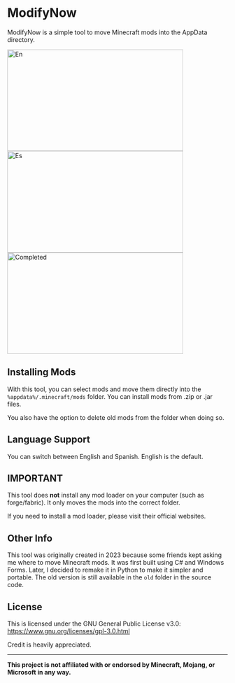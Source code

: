 # ModifyNow

ModifyNow is a simple tool to move Minecraft mods into the AppData directory.


<img width="402" height="232" alt="En" src="https://github.com/user-attachments/assets/b203264a-f1d7-4c5d-92fc-0d12e24e4951" />
<img width="402" height="232" alt="Es" src="https://github.com/user-attachments/assets/01eb906d-285a-4251-9c21-6ee244b6d01f" />
<img width="402" height="232" alt="Completed" src="https://github.com/user-attachments/assets/852d7af6-28c5-444d-8875-ccb15fa7b8be" />

## Installing Mods

With this tool, you can select mods and move them directly into the `%appdata%/.minecraft/mods` folder. You can install mods from .zip or .jar files.

You also have the option to delete old mods from the folder when doing so.

## Language Support

You can switch between English and Spanish. English is the default.

## IMPORTANT

This tool does **not** install any mod loader on your computer (such as forge/fabric). It only moves the mods into the correct folder.

If you need to install a mod loader, please visit their official websites.

## Other Info

This tool was originally created in 2023 because some friends kept asking me where to move Minecraft mods. It was first built using C# and Windows Forms. Later, I decided to remake it in Python to make it simpler and portable. The old version is still available in the `old` folder in the source code.

## License

This is licensed under the GNU General Public License v3.0:
https://www.gnu.org/licenses/gpl-3.0.html

Credit is heavily appreciated.

---

**This project is not affiliated with or endorsed by Minecraft, Mojang, or Microsoft in any way.**

